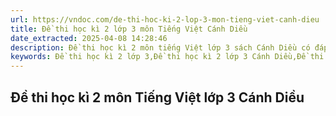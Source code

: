 ```yaml
---
url: https://vndoc.com/de-thi-hoc-ki-2-lop-3-mon-tieng-viet-canh-dieu
title: Đề thi học kì 2 lớp 3 môn Tiếng Việt Cánh Diều
date_extracted: 2025-04-08 14:28:46
description: Đề thi học kì 2 môn tiếng Việt lớp 3 sách Cánh Diều có đáp án chi tiết, cực sát đề thi chính thức giúp học sinh ôn luyện & đạt điểm cao trong các bài thi Tiếng Việt lớp 3.
keywords: Đề thi học kì 2 lớp 3,Đề thi học kì 2 lớp 3 Cánh Diều,Đề thi học kì 2 lớp 3 môn Tiếng Việt Cánh Diều,Đề thi học kì 2 lớp 3 môn Tiếng Việt,đề thi học kì 2 môn tiếng việt lớp 3 sách Cánh Diều
---
```


## **Đề thi học kì 2 môn Tiếng Việt lớp 3 Cánh Diều**

